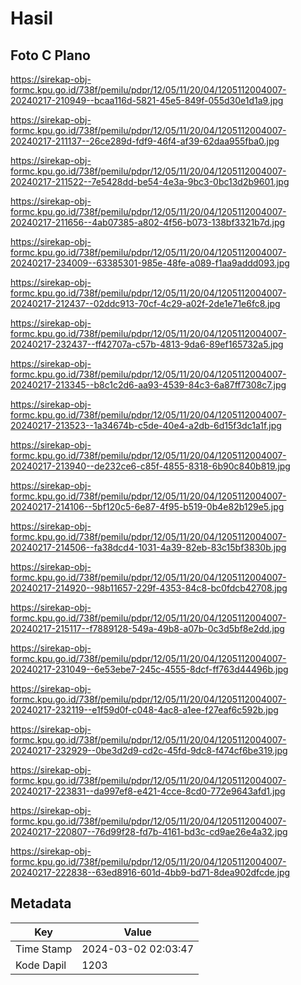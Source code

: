 # Hasil

## Foto C Plano

https://sirekap-obj-formc.kpu.go.id/738f/pemilu/pdpr/12/05/11/20/04/1205112004007-20240217-210949--bcaa116d-5821-45e5-849f-055d30e1d1a9.jpg

https://sirekap-obj-formc.kpu.go.id/738f/pemilu/pdpr/12/05/11/20/04/1205112004007-20240217-211137--26ce289d-fdf9-46f4-af39-62daa955fba0.jpg

https://sirekap-obj-formc.kpu.go.id/738f/pemilu/pdpr/12/05/11/20/04/1205112004007-20240217-211522--7e5428dd-be54-4e3a-9bc3-0bc13d2b9601.jpg

https://sirekap-obj-formc.kpu.go.id/738f/pemilu/pdpr/12/05/11/20/04/1205112004007-20240217-211656--4ab07385-a802-4f56-b073-138bf3321b7d.jpg

https://sirekap-obj-formc.kpu.go.id/738f/pemilu/pdpr/12/05/11/20/04/1205112004007-20240217-234009--63385301-985e-48fe-a089-f1aa9addd093.jpg

https://sirekap-obj-formc.kpu.go.id/738f/pemilu/pdpr/12/05/11/20/04/1205112004007-20240217-212437--02ddc913-70cf-4c29-a02f-2de1e71e6fc8.jpg

https://sirekap-obj-formc.kpu.go.id/738f/pemilu/pdpr/12/05/11/20/04/1205112004007-20240217-232437--ff42707a-c57b-4813-9da6-89ef165732a5.jpg

https://sirekap-obj-formc.kpu.go.id/738f/pemilu/pdpr/12/05/11/20/04/1205112004007-20240217-213345--b8c1c2d6-aa93-4539-84c3-6a87ff7308c7.jpg

https://sirekap-obj-formc.kpu.go.id/738f/pemilu/pdpr/12/05/11/20/04/1205112004007-20240217-213523--1a34674b-c5de-40e4-a2db-6d15f3dc1a1f.jpg

https://sirekap-obj-formc.kpu.go.id/738f/pemilu/pdpr/12/05/11/20/04/1205112004007-20240217-213940--de232ce6-c85f-4855-8318-6b90c840b819.jpg

https://sirekap-obj-formc.kpu.go.id/738f/pemilu/pdpr/12/05/11/20/04/1205112004007-20240217-214106--5bf120c5-6e87-4f95-b519-0b4e82b129e5.jpg

https://sirekap-obj-formc.kpu.go.id/738f/pemilu/pdpr/12/05/11/20/04/1205112004007-20240217-214506--fa38dcd4-1031-4a39-82eb-83c15bf3830b.jpg

https://sirekap-obj-formc.kpu.go.id/738f/pemilu/pdpr/12/05/11/20/04/1205112004007-20240217-214920--98b11657-229f-4353-84c8-bc0fdcb42708.jpg

https://sirekap-obj-formc.kpu.go.id/738f/pemilu/pdpr/12/05/11/20/04/1205112004007-20240217-215117--f7889128-549a-49b8-a07b-0c3d5bf8e2dd.jpg

https://sirekap-obj-formc.kpu.go.id/738f/pemilu/pdpr/12/05/11/20/04/1205112004007-20240217-231049--6e53ebe7-245c-4555-8dcf-ff763d44496b.jpg

https://sirekap-obj-formc.kpu.go.id/738f/pemilu/pdpr/12/05/11/20/04/1205112004007-20240217-232119--e1f59d0f-c048-4ac8-a1ee-f27eaf6c592b.jpg

https://sirekap-obj-formc.kpu.go.id/738f/pemilu/pdpr/12/05/11/20/04/1205112004007-20240217-232929--0be3d2d9-cd2c-45fd-9dc8-f474cf6be319.jpg

https://sirekap-obj-formc.kpu.go.id/738f/pemilu/pdpr/12/05/11/20/04/1205112004007-20240217-223831--da997ef8-e421-4cce-8cd0-772e9643afd1.jpg

https://sirekap-obj-formc.kpu.go.id/738f/pemilu/pdpr/12/05/11/20/04/1205112004007-20240217-220807--76d99f28-fd7b-4161-bd3c-cd9ae26e4a32.jpg

https://sirekap-obj-formc.kpu.go.id/738f/pemilu/pdpr/12/05/11/20/04/1205112004007-20240217-222838--63ed8916-601d-4bb9-bd71-8dea902dfcde.jpg


## Metadata

| Key        | Value               |
| ---------- | ------------------- |
| Time Stamp | 2024-03-02 02:03:47 |
| Kode Dapil | 1203                |



